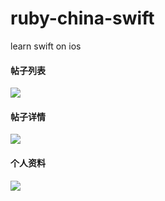 # ruby-china-swift
learn swift on ios

#### 帖子列表
![](https://raw.githubusercontent.com/huxinghai1988/ruby-china-swift/master/1.png)

#### 帖子详情
![](https://raw.githubusercontent.com/huxinghai1988/ruby-china-swift/master/2.png)

#### 个人资料
![](https://raw.githubusercontent.com/huxinghai1988/ruby-china-swift/master/2.png)